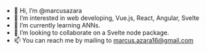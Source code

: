 - 👋 Hi, I’m @marcusazara
- 👀 I’m interested in web developing, Vue.js, React, Angular, Svelte
- 🌱 I’m currently learning ANNs.
- 💞️ I’m looking to collaborate on a Svelte node package.
- 📫 You can reach me by mailing to marcus.azara16@gmail.com

<!---
marcusazar/marcusazar is a ✨ special ✨ repository because its `README.md` (this file) appears on your GitHub profile.
You can click the Preview link to take a look at your changes.
--->
